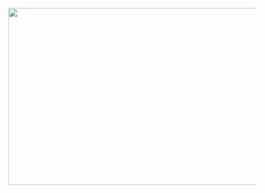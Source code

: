 <img width="640" height="360" src="https://miro.com/app/embed/o9J_ko6VkCM=/?" frameborder="0" scrolling="no" allowfullscreen></img>